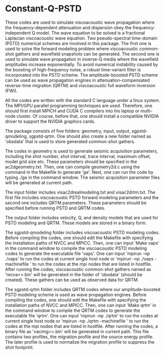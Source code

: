 # Constant-Q-PSTD

These codes are used to simulate viscoacoustic wave propagation where the frequency-dependent attenuation and dispersion obey the frequency-independent Q model. The wave equation to be solved is a fractional Laplacian viscoacoustic wave equation. Two pseudo-spectral time-domain (PSTD) numerical schemes are involved in this package. The first one is used to solve the forward modeling problem where viscoacoustic common-shot gathers and wavefield snapshots can be generated. The second one is used to simulate wave propagation in inverse-Q media where the wavefield amplitudes increase exponentially. To avoid numerical instability caused by the boosting of high-frequency noise, a robust time-variant filter is incorporated into the PSTD scheme. The amplitude-boosted PSTD scheme can be used as wave propagation engines in attenuation-compensated reverse-time migration (QRTM) and viscoacoustic full waveform inversion (FWI).

All the codes are written with the standard C language under a linux system. The MPI/GPU parallel programming techniques are used. Therefore, one should first install MPICH and CUDA C compilers into his laptop or multi-node cluster. Of course, before that, one should install a compatible NVIDIA driver to support the NVIDIA graphics cards.

The package consists of five folders: geometry, input, output, sgpstd-qmodeling, sgpstd-qrtm. One should also create a new folder named as 'obsdata' that is used to store generated common-shot gathers.

The codes in geometry is used to generate seismic acquisition parameters, including the shot number, shot interval, trace interval, maximum offset, model grid size etc. These parameters should be specified in the ac2dgeometry.txt. Then, one can compile geometry2d.c using the command in the Makefile to generate 'ge'. Next, one can run the code by typing ./ge in the command window. The seismic acquisition parameter files will be generated at current path.

The input folder includes visac2drealmodeling.txt and visac2drtm.txt. The first file includes viscoacoustic PSTD forward modeling parameters and the second one includes QRTM parameters. These parameters should be specified before running PSTD and QRTM codes.

The output folder includes velocity, Q, and density models that are used for PSTD modeling and QRTM. These models are stored in a binary form.

The sgpstd-qmodeling folder includes viscoacoustic PSTD modeling codes. Before compiling the codes, one should edit the Makefile with specifying the installation paths of NVCC and MPICC. Then, one can input 'Make vaps' in the command window to compile the viscoacoustic PSTD modeling codes to generate the executable file 'vaps'. One can input 'mpirun -np <number of processes> ./vaps' to run the codes at current single host node or 'mpirun -np <number of processes> ./vaps -machinefile <hostfile>' to run the codes at the mpi nodes that are listed in hostfile. After running the codes, viscoacoustic common-shot gathers named as 'recva<>.bin' will be generated in the folder of 'obsdata' (should be created). These gathers can be used as observed data for QRTM.

The sgpstd-qrtm folder includes QRTM codes where our amplitude-boosted PSTD modeling scheme is used as wave propagation engines. Before compiling the codes, one should edit the Makefile with specifying the installation paths of NVCC and MPICC. Then, one can input 'Make qrtm' in the command window to compile the QRTM codes to generate the executable file 'qrtm'. One can input 'mpirun -np <number of processes> ./qrtm' to run the codes at current single host node or 'mpirun -np <number of processes> ./qrtm -machinefile <hostfile>' to run the codes at the mpi nodes that are listed in hostfile. After running the codes, a binary file as 'vacimg<>.bin' will be generated in current path. This file contains two profiles, the migration profile and the source energy profile. The later profile is used to normalize the migration profile to suppress the shot footprint.
